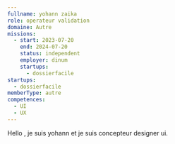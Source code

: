 ```yaml
---
fullname: yohann zaika
role: operateur validation
domaine: Autre
missions:
  - start: 2023-07-20
    end: 2024-07-20
    status: independent
    employer: dinum
    startups:
      - dossierfacile
startups:
  - dossierfacile
memberType: autre
competences:
  - UI
  - UX
---
```


Hello , je suis yohann et je suis concepteur designer ui.
